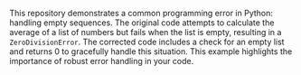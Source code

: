 This repository demonstrates a common programming error in Python: handling empty sequences. The original code attempts to calculate the average of a list of numbers but fails when the list is empty, resulting in a `ZeroDivisionError`.  The corrected code includes a check for an empty list and returns 0 to gracefully handle this situation.  This example highlights the importance of robust error handling in your code.